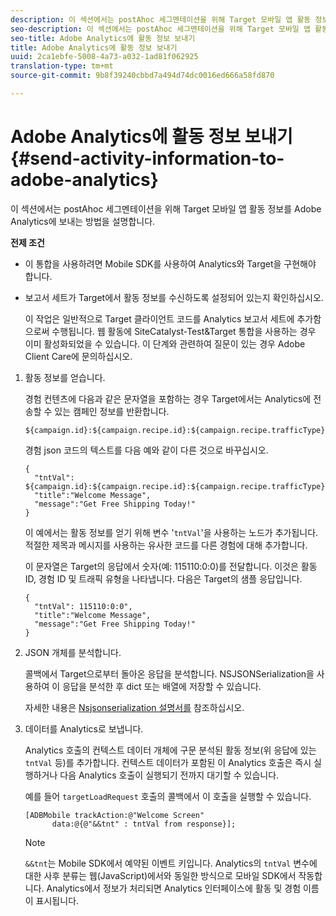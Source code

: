 ```yaml
---
description: 이 섹션에서는 postAhoc 세그멘테이션을 위해 Target 모바일 앱 활동 정보를 Adobe Analytics에 보내는 방법을 설명합니다.
seo-description: 이 섹션에서는 postAhoc 세그멘테이션을 위해 Target 모바일 앱 활동 정보를 Adobe Analytics에 보내는 방법을 설명합니다.
seo-title: Adobe Analytics에 활동 정보 보내기
title: Adobe Analytics에 활동 정보 보내기
uuid: 2ca1ebfe-5008-4a73-a032-1ad81f062925
translation-type: tm+mt
source-git-commit: 9b8f39240cbbd7a494d74dc0016ed666a58fd870

---
```



# Adobe Analytics에 활동 정보 보내기{#send-activity-information-to-adobe-analytics}

이 섹션에서는 postAhoc 세그멘테이션을 위해 Target 모바일 앱 활동 정보를 Adobe Analytics에 보내는 방법을 설명합니다.

**전제 조건**

* 이 통합을 사용하려면 Mobile SDK를 사용하여 Analytics와 Target을 구현해야 합니다.
* 보고서 세트가 Target에서 활동 정보를 수신하도록 설정되어 있는지 확인하십시오.

   이 작업은 일반적으로 Target 클라이언트 코드를 Analytics 보고서 세트에 추가함으로써 수행됩니다. 웹 활동에 SiteCatalyst-Test&amp;Target 통합을 사용하는 경우 이미 활성화되었을 수 있습니다. 이 단계와 관련하여 질문이 있는 경우 Adobe Client Care에 문의하십시오.

1. 활동 정보를 얻습니다.

   경험 컨텐츠에 다음과 같은 문자열을 포함하는 경우 Target에서는 Analytics에 전송할 수 있는 캠페인 정보를 반환합니다.

   ```
   ${campaign.id}:${campaign.recipe.id}:${campaign.recipe.trafficType}
   ```

   경험 json 코드의 텍스트를 다음 예와 같이 다른 것으로 바꾸십시오.

   ```
   { 
     "tntVal": ${campaign.id}:${campaign.recipe.id}:${campaign.recipe.trafficType}", 
     "title":"Welcome Message", 
     "message":"Get Free Shipping Today!" 
   }
   ```

   이 예에서는 활동 정보를 얻기 위해 변수 &#39;`tntVal`&#39;을 사용하는 노드가 추가됩니다. 적절한 제목과 메시지를 사용하는 유사한 코드를 다른 경험에 대해 추가합니다.

   이 문자열은 Target의 응답에서 숫자(예: 115110:0:0)를 전달합니다. 이것은 활동 ID, 경험 ID 및 트래픽 유형을 나타냅니다. 다음은 Target의 샘플 응답입니다.

   ```
   { 
     "tntVal": 115110:0:0", 
     "title":"Welcome Message", 
     "message":"Get Free Shipping Today!" 
   }
   ```

1. JSON 개체를 분석합니다.

   콜백에서 Target으로부터 돌아온 응답을 분석합니다. NSJSONSerialization을 사용하여 이 응답을 분석한 후 dict 또는 배열에 저장할 수 있습니다.

   자세한 내용은 [Nsjsonserialization 설명서를](https://developer.apple.com/library/ios/documentation/Foundation/Reference/NSJSONSerialization_Class/#//apple_ref/occ/clm/NSJSONSerialization/JSONObjectWithData:options:error) 참조하십시오.
1. 데이터를 Analytics로 보냅니다.

   Analytics 호출의 컨텍스트 데이터 개체에 구문 분석된 활동 정보(위 응답에 있는 `tntVal` 등)를 추가합니다. 컨텍스트 데이터가 포함된 이 Analytics 호출은 즉시 실행하거나 다음 Analytics 호출이 실행되기 전까지 대기할 수 있습니다.

   예를 들어 `targetLoadRequest` 호출의 콜백에서 이 호출을 실행할 수 있습니다.

   ```
   [ADBMobile trackAction:@"Welcome Screen"  
         data:@{@"&&tnt" : tntVal from response}];
   ```

   >[!NOTE]
   >
   >`&&tnt`는 Mobile SDK에서 예약된 이벤트 키입니다. Analytics의 `tntVal` 변수에 대한 사후 분류는 웹(JavaScript)에서와 동일한 방식으로 모바일 SDK에서 작동합니다. Analytics에서 정보가 처리되면 Analytics 인터페이스에 활동 및 경험 이름이 표시됩니다.

